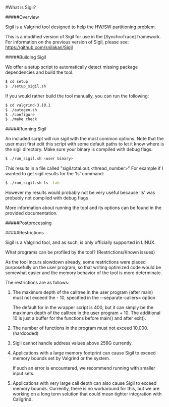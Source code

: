 #What is Sigil?

#####Overview

Sigil is a Valgrind tool designed to help the HW/SW partitioning problem.

This is a modified version of Sigil for use in the [SynchroTrace] framework.
For information on the previous version of Sigil, please see: 
https://github.com/snilakan/Sigil

#####Building Sigil

We offer a setup script to automatically detect missing package
dependencies and build the tool. 

```sh
$ cd setup
$ ./setup_sigil.sh
```

If you would rather build the tool manually, you can run the following:
   
```sh
$ cd valgrind-3.10.1
$ ./autogen.sh
$ ./configure
$ ./make check
```


#####Running Sigil

An included script will run sigil with the most common options. Note that
the user must first edit this script with some default paths to let it know
where is the sigil directory. Make sure your binary is compiled with debug
flags.

```sh
$ ./run_sigil.sh <user binary>
```

This results in a file called "sigil.total.out.<thread_number>"
For example if I wanted to get sigil results for the 'ls' command:

```sh
$ ./run_sigil.sh ls -lah
```

However my results would probably not be very useful because 'ls' was probably
not compiled with debug flags

More information about running the tool and its options can be found in the
provided documentation.

#####Postprocessing

#####Restrictions

Sigil is a Valgrind tool, and as such, is 
only officially supported in LINUX.

What programs can be profiled by the tool? (Restrictions/Known issues)

As the tool incurs slowdown already, some restrictions were placed
purposefully on the user program, so that writing optimized code would be 
somewhat easier and the memory behavior of the tool is more determinate.

The restrictions are as follows:

   1. The maximum depth of the calltree in the user program (after main) 
      must not exceed the <number> - 10, specified in the
      --separate-callers=<number> option

      The default for <number> in the wrapper script is 400, but it can 
      simply be the maximum depth of the calltree in the user program + 10. 
      The additional 10 is just a buffer for the functions before main() 
      and after exit().

   2. The number of functions in the program must not exceed 10,000. 
      (hardcoded)

   3. Sigil cannot handle address values above 256G currently. 

   4. Applications with a large memory footprint can cause Sigil to exceed 
      memory bounds set by Valgrind or the system. 

      If such an error is encountered, we recommend running with smaller 
      input sets.

   5. Applications with very large call depth can also cause Sigil to exceed 
      memory bounds. Currently, there is no workaround for this, but we are 
      working on a long term solution that could mean tighter integration 
      with Callgrind.
